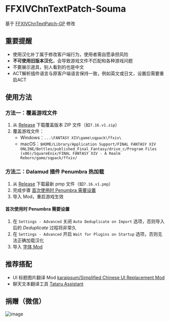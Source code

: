 # FFXIVChnTextPatch-Souma

基于 [FFXIVChnTextPatch-GP](https://github.com/GpointChen/FFXIVChnTextPatch-GP) 修改

## 重要提醒

- 使用汉化补丁属于修改客户端行为，使用者需自愿承担风险
- **不可使用旧版本汉化**，会导致游戏文件不匹配和各种游戏问题
- 不要展示道具，别人看到的也是中文
- ACT解析插件语言与原客户端语言保持一致，例如英文或日文，设置后需要重启ACT

## 使用方法

### 方法一：覆盖游戏文件

1. 从 [Release](https://github.com/Souma-Sumire/FFXIVChnTextPatch-Souma/releases) 下载覆盖版本 ZIP 文件（如`7.16.v1.zip`）
2. 覆盖游戏文件：
    - Windows：`...\FANTASY XIV\game\sqpack\ffxiv\`
    - macOS：`$HOME/Library/Application Support/FINAL FANTASY XIV ONLINE/Bottles/published_Final_Fantasy/drive_c/Program Files (x86)/SquareEnix/FINAL FANTASY XIV - A Realm Reborn/game/sqpack/ffxiv/`

### 方法二：Dalamud 插件 Penumbra 热加载

1. 从 [Release](https://github.com/Souma-Sumire/FFXIVChnTextPatch-Souma/releases) 下载最新 pmp 文件（如`7.16.v1.pmp`）
1. 完成步骤 [首次使用时 Penumbra 需要设置](#首次使用时-penumbra-需要设置)
1. 导入 Mod，重启游戏生效

#### 首次使用时 Penumbra 需要设置

1. 在 `Settings - Advanced` 关闭 `Auto Deduplicate on Import` 选项，否则导入后的 *Deduplicate* 过程将非常久
1. 在 `Settings - Advanced` 开启 `Wait for Plugins on Startup` 选项，否则无法正确加载汉化
1. 导入 [字体 Mod](https://github.com/Souma-Sumire/FFXIVChnTextPatch-Souma/releases/download/v2.4.4/HarmonyOS.Sans.pmp)

## 推荐搭配

- UI 标题图片翻译 Mod [karaipsum/Simplified Chinese UI Replacement Mod](https://www.nexusmods.com/finalfantasy14/mods/2048)
- 聊天文本翻译工具 [Tataru Assistant](https://home.gamer.com.tw/artwork.php?sn=5323128)

## 捐赠（微信）

![image](https://github.com/Souma-Sumire/FFXIVChnTextPatch-Souma/assets/33572696/1fec3974-0b6d-43df-9afc-2d760c33f9b5)
